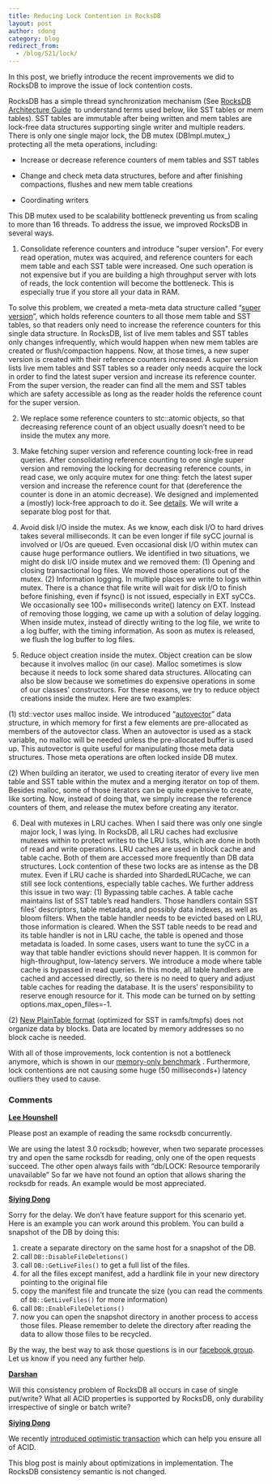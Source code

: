 ```yaml
---
title: Reducing Lock Contention in RocksDB
layout: post
author: sdong
category: blog
redirect_from:
  - /blog/521/lock/
---
```


In this post, we briefly introduce the recent improvements we did to RocksDB to improve the issue of lock contention costs.

RocksDB has a simple thread synchronization mechanism (See [RocksDB Architecture Guide](https://github.com/facebook/rocksdb/wiki/Rocksdb-Architecture-Guide)  to understand terms used below, like SST tables or mem tables). SST tables are immutable after being written and mem tables are lock-free data structures supporting single writer and multiple readers. There is only one single major lock, the DB mutex (DBImpl.mutex_) protecting all the meta operations, including:

<!--truncate-->

  * Increase or decrease reference counters of mem tables and SST tables


  * Change and check meta data structures, before and after finishing compactions, flushes and new mem table creations


  * Coordinating writers


This DB mutex used to be scalability bottleneck preventing us from scaling to more than 16 threads. To address the issue, we improved RocksDB in several ways.

1. Consolidate reference counters and introduce "super version". For every read operation, mutex was acquired, and reference counters for each mem table and each SST table were increased. One such operation is not expensive but if you are building a high throughput server with lots of reads, the lock contention will become the bottleneck. This is especially true if you store all your data in RAM.

To solve this problem, we created a meta-meta data structure called “[super version](https://reviews.facebook.net/rROCKSDB1fdb3f7dc60e96394e3e5b69a46ede5d67fb976c)”, which holds reference counters to all those mem table and SST tables, so that readers only need to increase the reference counters for this single data structure. In RocksDB, list of live mem tables and SST tables only changes infrequently, which would happen when new mem tables are created or flush/compaction happens. Now, at those times, a new super version is created with their reference counters increased. A super version lists live mem tables and SST tables so a reader only needs acquire the lock in order to find the latest super version and increase its reference counter. From the super version, the reader can find all the mem and SST tables which are safety accessible as long as the reader holds the reference count for the super version.

2. We replace some reference counters to stc::atomic objects, so that decreasing reference count of an object usually doesn’t need to be inside the mutex any more.

3. Make fetching super version and reference counting lock-free in read queries. After consolidating reference counting to one single super version and removing the locking for decreasing reference counts, in read case, we only acquire mutex for one thing: fetch the latest super version and increase the reference count for that (dereference the counter is done in an atomic decrease). We designed and implemented a (mostly) lock-free approach to do it. See [details](https://github.com/facebook/rocksdb/raw/gh-pages/talks/2014-03-27-RocksDB-Meetup-Lei-Lockless-Get.pdf). We will write a separate blog post for that.

4. Avoid disk I/O inside the mutex. As we know, each disk I/O to hard drives takes several milliseconds. It can be even longer if file syCC journal is involved or I/Os are queued. Even occasional disk I/O within mutex can cause huge performance outliers.
We identified in two situations, we might do disk I/O inside mutex and we removed them:
(1) Opening and closing transactional log files. We moved those operations out of the mutex.
(2) Information logging. In multiple places we write to logs within mutex. There is a chance that file write will wait for disk I/O to finish before finishing, even if fsync() is not issued, especially in EXT syCCs. We occasionally see 100+ milliseconds write() latency on EXT. Instead of removing those logging, we came up with a solution of delay logging. When inside mutex, instead of directly writing to the log file, we write to a log buffer, with the timing information. As soon as mutex is released, we flush the log buffer to log files.

5. Reduce object creation inside the mutex.
Object creation can be slow because it involves malloc (in our case). Malloc sometimes is slow because it needs to lock some shared data structures. Allocating can also be slow because we sometimes do expensive operations in some of our classes' constructors. For these reasons, we try to reduce object creations inside the mutex. Here are two examples:

(1) std::vector uses malloc inside. We introduced “[autovector](https://reviews.facebook.net/rROCKSDBc01676e46d3be08c3c140361ef1f5884f47d3b3c)” data structure, in which memory for first a few elements are pre-allocated as members of the autovector class. When an autovector is used as a stack variable, no malloc will be needed unless the pre-allocated buffer is used up. This autovector is quite useful for manipulating those meta data structures. Those meta operations are often locked inside DB mutex.

(2) When building an iterator, we used to creating iterator of every live men table and SST table within the mutex and a merging iterator on top of them. Besides malloc, some of those iterators can be quite expensive to create, like sorting. Now, instead of doing that, we simply increase the reference counters of them, and release the mutex before creating any iterator.

6. Deal with mutexes in LRU caches.
When I said there was only one single major lock, I was lying. In RocksDB, all LRU caches had exclusive mutexes within to protect writes to the LRU lists, which are done in both of read and write operations. LRU caches are used in block cache and table cache. Both of them are accessed more frequently than DB data structures. Lock contention of these two locks are as intense as the DB mutex. Even if LRU cache is sharded into ShardedLRUCache, we can still see lock contentions, especially table caches. We further address this issue in two way:
(1) Bypassing table caches. A table cache maintains list of SST table’s read handlers. Those handlers contain SST files’ descriptors, table metadata, and possibly data indexes, as well as bloom filters. When the table handler needs to be evicted based on LRU, those information is cleared. When the SST table needs to be read and its table handler is not in LRU cache, the table is opened and those metadata is loaded. In some cases, users want to tune the syCC in a way that table handler evictions should never happen. It is common for high-throughput, low-latency servers. We introduce a mode where table cache is bypassed in read queries. In this mode, all table handlers are cached and accessed directly, so there is no need to query and adjust table caches for reading the database. It is the users’ responsibility to reserve enough resource for it. This mode can be turned on by setting options.max_open_files=-1.

(2) [New PlainTable format](//github.com/facebook/rocksdb/wiki/PlainTable-Format) (optimized for SST in ramfs/tmpfs) does not organize data by blocks. Data are located by memory addresses so no block cache is needed.

With all of those improvements, lock contention is not a bottleneck anymore, which is shown in our [memory-only benchmark](https://github.com/facebook/rocksdb/wiki/RocksDB-In-Memory-Workload-Performance-Benchmarks) . Furthermore, lock contentions are not causing some huge (50 milliseconds+) latency outliers they used to cause.

### Comments

**[Lee Hounshell](lee@apsalar.com)**

Please post an example of reading the same rocksdb concurrently.

We are using the latest 3.0 rocksdb; however, when two separate processes
try and open the same rocksdb for reading, only one of the open requests
succeed. The other open always fails with “db/LOCK: Resource temporarily unavailable” So far we have not found an option that allows sharing the rocksdb for reads. An example would be most appreciated.

**[Siying Dong](siying.d@fb.com)**

Sorry for the delay. We don’t have feature support for this scenario yet. Here is an example you can work around this problem. You can build a snapshot of the DB by doing this:

1. create a separate directory on the same host for a snapshot of the DB.
1. call `DB::DisableFileDeletions()`
1. call `DB::GetLiveFiles()` to get a full list of the files.
1. for all the files except manifest, add a hardlink file in your new directory pointing to the original file
1. copy the manifest file and truncate the size (you can read the comments of `DB::GetLiveFiles()` for more information)
1. call `DB::EnableFileDeletions()`
1. now you can open the snapshot directory in another process to access those files. Please remember to delete the directory after reading the data to allow those files to be recycled.

By the way, the best way to ask those questions is in our [facebook group](https://www.facebook.com/groups/rocksdb.dev/). Let us know if you need any further help.

**[Darshan](darshan.ghumare@gmail.com)**

Will this consistency problem of RocksDB all occurs in case of single put/write?
What all ACID properties is supported by RocksDB, only durability irrespective of single or batch write?

**[Siying Dong](siying.d@fb.com)**

We recently [introduced optimistic transaction](https://reviews.facebook.net/D33435) which can help you ensure all of ACID.

This blog post is mainly about optimizations in implementation. The RocksDB consistency semantic is not changed.
